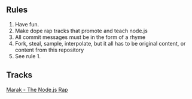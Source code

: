 ## Rules

 1. Have fun.
 2. Make dope rap tracks that promote and teach node.js
 3. All commit messages must be in the form of a rhyme
 4. Fork, steal, sample, interpolate, but it all has to be original content, or content from this repository
 4. See rule 1.
 
 
## Tracks

[Marak - The Node.js Rap](http://soundcloud.com/marak/marak-the-node-js-rap)


